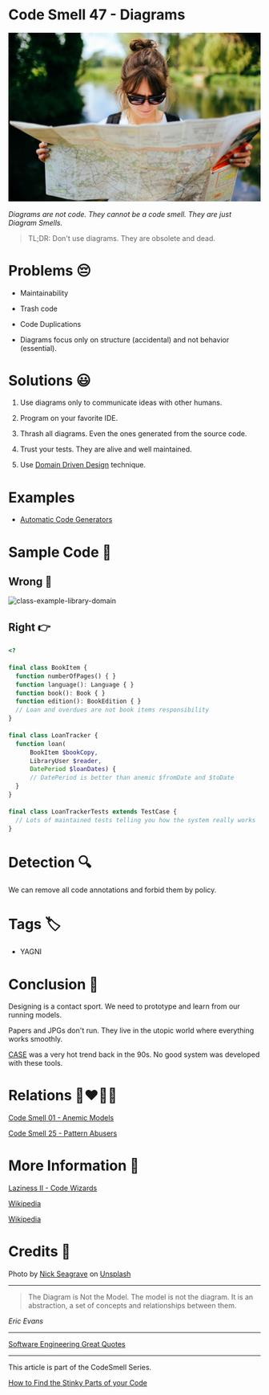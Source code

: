 # Code Smell 47 - Diagrams

![Code Smell 47 - Diagrams](Code%20Smell%2047%20-%20Diagrams.jpg)

*Diagrams are not code. They cannot be a code smell. They are just Diagram Smells.*

> TL;DR: Don't use diagrams. They are obsolete and dead.

# Problems 😔 

- Maintainability

- Trash code

- Code Duplications

- Diagrams focus only on structure (accidental) and not behavior (essential).

# Solutions 😃

1. Use diagrams only to communicate ideas with other humans.

2. Program on your favorite IDE.

3. Thrash all diagrams. Even the ones generated from the source code.

4. Trust your tests. They are alive and well maintained.

5. Use [Domain Driven Design](https://en.wikipedia.org/wiki/Domain-driven_design) technique.

# Examples

- [Automatic Code Generators](https://github.com/mcsee/Software-Design-Articles/tree/main/Articles/Theory/Laziness%20II%20-%20Code%20Wizards/readme.md)

# Sample Code 📖

## Wrong 🚫

![class-example-library-domain](Figure12.2.jpg)

## Right 👉

<!-- [Gist Url](https://gist.github.com/mcsee/36f0af6785ea36a05c3ec394fa71e4e8) -->

```php
<?

final class BookItem {
  function numberOfPages() { }
  function language(): Language { }
  function book(): Book { }        
  function edition(): BookEdition { }
  // Loan and overdues are not book items responsibility
}

final class LoanTracker {
  function loan(
      BookItem $bookCopy, 
      LibraryUser $reader, 
      DatePeriod $loanDates) {
      // DatePeriod is better than anemic $fromDate and $toDate
  }
}

final class LoanTrackerTests extends TestCase {
  // Lots of maintained tests telling you how the system really works
}
```

# Detection 🔍

We can remove all code annotations and forbid them by policy. 

# Tags 🏷️

- YAGNI

# Conclusion 🏁

Designing is a contact sport. We need to prototype and learn from our running models. 

Papers and JPGs don't run. They live in the utopic world where everything works smoothly.

[CASE](https://en.wikipedia.org/wiki/Computer-aided_software_engineering) was a very hot trend back in the 90s. 
No good system was developed with these tools.

# Relations 👩‍❤️‍💋‍👨

[Code Smell 01 - Anemic Models](https://github.com/mcsee/Software-Design-Articles/tree/main/Articles/Code%20Smells/Code%20Smell%2001%20-%20Anemic%20Models/readme.md)

[Code Smell 25 - Pattern Abusers](https://github.com/mcsee/Software-Design-Articles/tree/main/Articles/Code%20Smells/Code%20Smell%2025%20-%20Pattern%20Abusers/readme.md)
 
# More Information 📕

[Laziness II - Code Wizards](https://github.com/mcsee/Software-Design-Articles/tree/main/Articles/Theory/Laziness%20II%20-%20Code%20Wizards/readme.md)

[Wikipedia](https://en.wikipedia.org/wiki/Computer-aided_software_engineering)

[Wikipedia](https://en.wikipedia.org/wiki/Domain-driven_design)

# Credits 🙏

Photo by [Nick Seagrave](https://unsplash.com/@seagrave) on [Unsplash](https://unsplash.com/s/photos/map)

* * *

> The Diagram is Not the Model. The model is not the diagram. It is an abstraction, a set of concepts and relationships between them.

_Eric Evans_

* * *
 
[Software Engineering Great Quotes](https://github.com/mcsee/Software-Design-Articles/tree/main/Articles/Quotes/Software%20Engineering%20Great%20Quotes/readme.md)

* * *

This article is part of the CodeSmell Series.

[How to Find the Stinky Parts of your Code](https://github.com/mcsee/Software-Design-Articles/tree/main/Articles/Code%20Smells/How%20to%20Find%20the%20Stinky%20parts%20of%20your%20Code/readme.md)